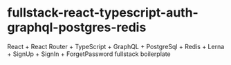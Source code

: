 # fullstack-react-typescript-auth-graphql-postgres-redis

React + React Router + TypeScript + GraphQL + PostgreSql + Redis + Lerna + SignUp + SignIn + ForgetPassword fullstack boilerplate
